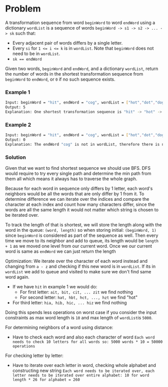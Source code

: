 # Problem

A transformation sequence from word `beginWord` to word `endWord` using a dictionary `wordList` is a sequence of words
`beginWord -> s1 -> s2 -> ... -> sk` such that:

- Every adjacent pair of words differs by a single letter.
- Every `si` for `1 <= i <= k` is in `wordList`. Note that `beginWord` does not need to be in `wordList`.
- `sk == endWord`

Given two words, `beginWord` and `endWord`, and a dictionary `wordList`, return the number of words in the shortest transformation sequence from `beginWord` to `endWord`, or `0` if no such sequence exists.

### Example 1

```bash
Input: beginWord = "hit", endWord = "cog", wordList = ["hot","dot","dog","lot","log","cog"]
Output: 5
Explanation: One shortest transformation sequence is "hit" -> "hot" -> "dot" -> "dog" -> cog", which is 5 words long.
```

### Example 2

```bash
Input: beginWord = "hit", endWord = "cog", wordList = ["hot","dot","dog","lot","log"]
Output: 0
Explanation: The endWord "cog" is not in wordList, therefore there is no valid transformation sequence.
```

### Solution

Given that we want to find shortest sequence we should use BFS. DFS would require to try every single path and determine the min path from
them all which means it always has to traverse the whole graph.

Because for each word in sequence only differs by 1 letter, each word's neighbors would be all the words that are only differ by 1 from it.
To determine difference we can iterate over the indices and compare the character at each index and count how many characters differ, since
the words are all the same length it would not matter which string is chosen to be iterated over.

To track the length of that is shortest, we will store the length along with the word in the queue: `(word, length)` so when storing initial:
`(beginWord, 1)` since `beginWord` is considered as part of the sequence as well. Then every time we move to its neighbor and add to queue,
its length would be `length + 1` as we moved one level from our current word. Once we our current word is same as `endWord` we can just return the length

Optimization:
We iterate over the character of each word instead and changing from `a - z` and checking if this new word is in `wordList`. If its in `wordList` we add to queue and visited to make sure we don't find same word again.

- If we have `hit` in example 1 we would do:
  - For first letter: `ait, bit, cit, ... zit` we find nothing
  - For second letter: `hat, hbt, hct, ..., hzt` we find "hot"
- For third letter: `hia, hib, hic, ... hiz` we find nothing

Doing this spends less operations on worst case if you consider the input constraints as max word length is `10` and max length of `wordList`is `5000`.

For determining neighbors of a word using distance:

- Have to check each word and also each character of word
  `Each word needs to check 10 letters for all words so: 5000 words * 10 = 50000 operations`

For checking letter by letter:

- Have to iterate over each letter in word, checking whole alphabet and constructing new string
  `Each word needs to be iterated over, each letter needs to be iterated over entire alphabet: 10 for word length * 26 for alphabet = 260`
